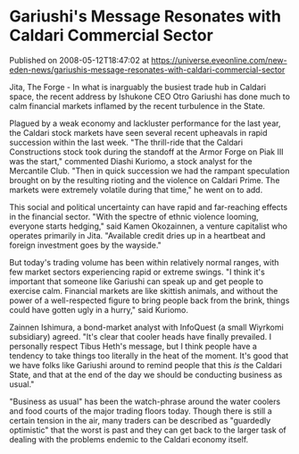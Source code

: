 # Gariushi's Message Resonates with Caldari Commercial Sector
Published on 2008-05-12T18:47:02 at https://universe.eveonline.com/new-eden-news/gariushis-message-resonates-with-caldari-commercial-sector

Jita, The Forge - In what is inarguably the busiest trade hub in Caldari space, the recent address by Ishukone CEO Otro Gariushi has done much to calm financial markets inflamed by the recent turbulence in the State. 

Plagued by a weak economy and lackluster performance for the last year, the Caldari stock markets have seen several recent upheavals in rapid succession within the last week. "The thrill-ride that the Caldari Constructions stock took during the standoff at the Armor Forge on Piak III was the start," commented Diashi Kuriomo, a stock analyst for the Mercantile Club. "Then in quick succession we had the rampant speculation brought on by the resulting rioting and the violence on Caldari Prime. The markets were extremely volatile during that time," he went on to add. 

This social and political uncertainty can have rapid and far-reaching effects in the financial sector. "With the spectre of ethnic violence looming, everyone starts hedging," said Kamen Okozainnen, a venture capitalist who operates primarily in Jita. "Available credit dries up in a heartbeat and foreign investment goes by the wayside." 

But today's trading volume has been within relatively normal ranges, with few market sectors experiencing rapid or extreme swings. "I think it's important that someone like Gariushi can speak up and get people to exercise calm. Financial markets are like skittish animals, and without the power of a well-respected figure to bring people back from the brink, things could have gotten ugly in a hurry," said Kuriomo. 

Zainnen Ishimura, a bond-market analyst with InfoQuest (a small Wiyrkomi subsidiary) agreed. "It's clear that cooler heads have finally prevailed. I personally respect Tibus Heth's message, but I think people have a tendency to take things too literally in the heat of the moment. It's good that we have folks like Gariushi around to remind people that this _is_ the Caldari State, and that at the end of the day we should be conducting business as usual." 

"Business as usual" has been the watch-phrase around the water coolers and food courts of the major trading floors today. Though there is still a certain tension in the air, many traders can be described as "guardedly optimistic" that the worst is past and they can get back to the larger task of dealing with the problems endemic to the Caldari economy itself.
